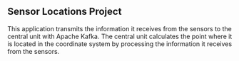 ## Sensor Locations Project

This application transmits the information it receives from the sensors to the central unit with Apache Kafka. The central unit calculates the point where it is located in the coordinate system by processing the information it receives from the sensors.
